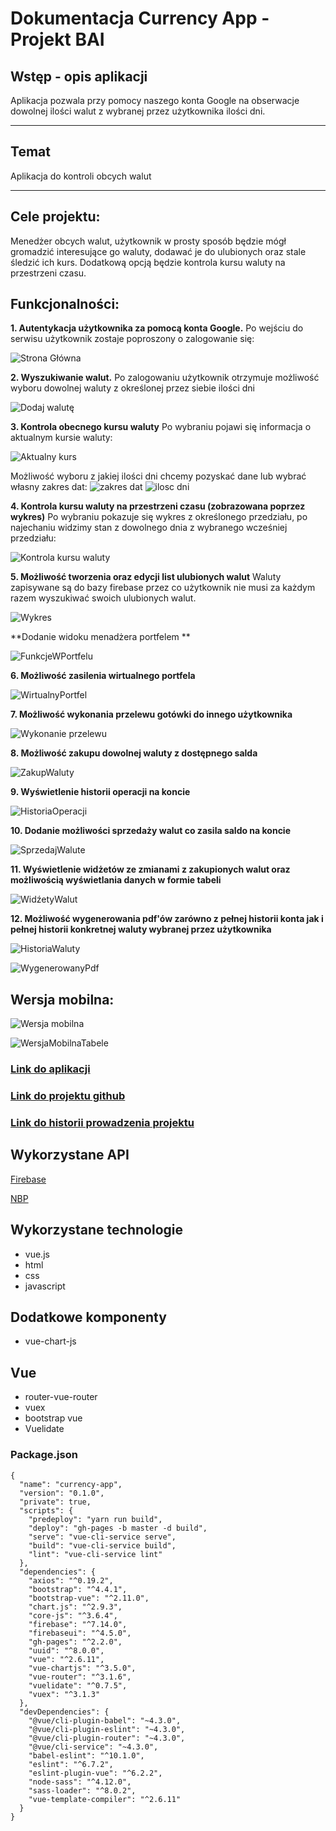 # Dokumentacja Currency App - Projekt BAI

## Wstęp - opis aplikacji
Aplikacja pozwala przy pomocy naszego konta Google na obserwacje dowolnej ilości walut z wybranej przez użytkownika ilości dni.

***

## Temat
Aplikacja do kontroli obcych walut

***

## Cele projektu:
Menedżer obcych walut, użytkownik w prosty sposób będzie mógł gromadzić interesujące go waluty, dodawać je do ulubionych oraz stale śledzić ich kurs. Dodatkową opcją będzie kontrola kursu waluty na przestrzeni czasu.

## Funkcjonalności:

**1. Autentykacja użytkownika za pomocą konta Google.**
Po wejściu do serwisu użytkownik zostaje poproszony o zalogowanie się:

![Strona Główna](screens/SCREEN1.png)

**2. Wyszukiwanie walut.**
Po zalogowaniu użytkownik otrzymuje możliwość wyboru dowolnej waluty z określonej przez siebie ilości dni

![Dodaj walutę](screens/SCREEN2.png)

**3. Kontrola obecnego kursu waluty**
Po wybraniu pojawi się informacja o aktualnym kursie waluty:

![Aktualny kurs](screens/SCREEN3.png)

Możliwość wyboru z jakiej ilości dni chcemy pozyskać dane lub wybrać własny zakres dat:
![zakres dat](screens/SCREEN7.png)
![ilosc dni](screens/SCREEN8.png)

**4. Kontrola kursu waluty na przestrzeni czasu (zobrazowana poprzez wykres)**
Po wybraniu pokazuje się wykres z określonego przedziału, po najechaniu widzimy stan z dowolnego dnia z wybranego wcześniej przedziału:

![Kontrola kursu waluty](screens/SCREEN4.png)

**5. Możliwość tworzenia oraz edycji list ulubionych walut**
Waluty zapisywane są do bazy firebase przez co użytkownik nie musi za każdym razem wyszukiwać swoich ulubionych walut.

![Wykres](screens/SCREEN5.png)

**Dodanie widoku menadżera portfelem **

![FunkcjeWPortfelu](screens/SCREEN11.png)

**6. Możliwość zasilenia wirtualnego portfela**

![WirtualnyPortfel](screens/SCREEN9.png)

**7. Możliwość wykonania przelewu gotówki do innego użytkownika**

![Wykonanie przelewu](screens/SCREEN10.png)

**8. Możliwość zakupu dowolnej waluty z dostępnego salda**

![ZakupWaluty](screens/SCREEN12.png)

**9. Wyświetlenie historii operacji na koncie**

![HistoriaOperacji](screens/SCREEN13.png)

**10. Dodanie możliwości  sprzedaży walut co zasila saldo na koncie**

![SprzedajWalute](screens/SCREEN14.png)

**11. Wyświetlenie widżetów ze zmianami z zakupionych walut oraz możliwością wyświetlania danych w formie tabeli**

![WidźetyWalut](screens/SCREEN15.png)

**12. Możliwość wygenerowania pdf'ów zarówno z pełnej historii konta jak i pełnej historii konkretnej waluty wybranej przez użytkownika**

![HistoriaWaluty](screens/SCREEN16.png)

![WygenerowanyPdf](screens/SCREEN17.png)

## Wersja mobilna:

![Wersja mobilna](screens/SCREEN6.png)

![WersjaMobilnaTabele](screens/SCREEN18.png)

### [Link do aplikacji](http://bai.v50.pl/)
### [Link do projektu github](https://github.com/szymonzalega/currency-app)
### [Link do historii prowadzenia projektu](https://github.com/szymonzalega/currency-app/projects/2)

## Wykorzystane API
[Firebase](https://firebase.google.com/docs/reference?hl=pl)

[NBP](https://api.nbp.pl/)

## Wykorzystane technologie
* vue.js
* html
* css
* javascript

## Dodatkowe komponenty
* vue-chart-js

## Vue
* router-vue-router
* vuex
* bootstrap vue
* Vuelidate

### Package.json
```
{
  "name": "currency-app",
  "version": "0.1.0",
  "private": true,
  "scripts": {
    "predeploy": "yarn run build",
    "deploy": "gh-pages -b master -d build",
    "serve": "vue-cli-service serve",
    "build": "vue-cli-service build",
    "lint": "vue-cli-service lint"
  },
  "dependencies": {
    "axios": "^0.19.2",
    "bootstrap": "^4.4.1",
    "bootstrap-vue": "^2.11.0",
    "chart.js": "^2.9.3",
    "core-js": "^3.6.4",
    "firebase": "^7.14.0",
    "firebaseui": "^4.5.0",
    "gh-pages": "^2.2.0",
    "uuid": "^8.0.0",
    "vue": "^2.6.11",
    "vue-chartjs": "^3.5.0",
    "vue-router": "^3.1.6",
    "vuelidate": "^0.7.5",
    "vuex": "^3.1.3"
  },
  "devDependencies": {
    "@vue/cli-plugin-babel": "~4.3.0",
    "@vue/cli-plugin-eslint": "~4.3.0",
    "@vue/cli-plugin-router": "~4.3.0",
    "@vue/cli-service": "~4.3.0",
    "babel-eslint": "^10.1.0",
    "eslint": "^6.7.2",
    "eslint-plugin-vue": "^6.2.2",
    "node-sass": "^4.12.0",
    "sass-loader": "^8.0.2",
    "vue-template-compiler": "^2.6.11"
  }
}
```
